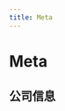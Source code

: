 ```yaml
---
title: Meta
---
```


# Meta

## 公司信息

<DirectHireCompanyTable state="california" city="san-mateo" companyJsonFileName="meta" />